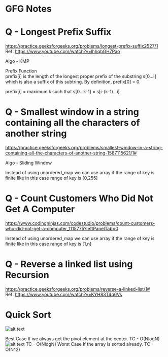 # GFG Notes

# Q - Longest Prefix Suffix<br/>
https://practice.geeksforgeeks.org/problems/longest-prefix-suffix2527/1<br/>
Ref: https://www.youtube.com/watch?v=lhhqbGH7Pao<br/>

Algo - KMP

Prefix Function<br/> 
prefix[i] is the length of the longest proper prefix of the substring s[0...i] which is also a suffix of this subtring.
By definition, prefix[0] = 0.

prefix[i] = maximum k such that 
s[0...k-1] = s[i-(k-1)...i]

# Q - Smallest window in a string containing all the characters of another string<br/>
https://practice.geeksforgeeks.org/problems/smallest-window-in-a-string-containing-all-the-characters-of-another-string-1587115621/1#<br/>

Algo - Sliding Window

Instead of using unordered_map we can use array if the range of key is finite like in this case range of key is [0,255]

# Q - Count Customers Who Did Not Get A Computer<br/>
https://www.codingninjas.com/codestudio/problems/count-customers-who-did-not-get-a-computer_1115775?leftPanelTab=0<br/>

Instead of using unordered_map we can use array if the range of key is finite like in this case range of key is [1,n]

# Q - Reverse a linked list using Recursion<br/>
https://practice.geeksforgeeks.org/problems/reverse-a-linked-list/1#<br/>
Ref: https://www.youtube.com/watch?v=KYH83T4q6Vs

# Quick Sort
![alt text](https://github.com/anirudhkgupta222/GFG/blob/main/Screenshot%202021-09-27%20202523.jpg?raw=true)

Best Case
If we always get the pivot element at the center.
TC - O(NlogN)
![alt text](https://github.com/anirudhkgupta222/GFG/blob/main/Screenshot%202021-09-27%20203800.jpg?raw=true)
TC - O(NlogN)
Worst Case
If the array is sorted already.
TC - O(N^2)
